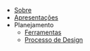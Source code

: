 - [Sobre](/README)
- [Apresentações](apresentacoes.md)
- Planejamento
  - [Ferramentas](planejamento/ferramentas.md)
  - [Processo de Design](planejamento/processoDesign.md)
